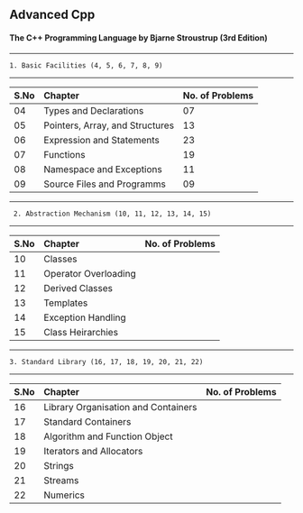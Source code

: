 ## Advanced Cpp

#### The C++ Programming Language by Bjarne Stroustrup (3rd Edition)


-------------------------------------------------
    1. Basic Facilities (4, 5, 6, 7, 8, 9)
-------------------------------------------------

| S.No | Chapter                            | No. of Problems |
| :--  |:----------      				    |:-------------   | 													
| 04   | Types and Declarations			    |	07			  |   
| 05   | Pointers, Array, and Structures	|	13			  |		                   
| 06   | Expression and Statements		    |	23			  |	                   
| 07   | Functions					        |	19			  |	                   
| 08   | Namespace and Exceptions		    |	11			  |	                   
| 09   | Source Files and Programms		    |	09			  |		                   

 
    
------------------------------------------------ 
     2. Abstraction Mechanism (10, 11, 12, 13, 14, 15)
-------------------------------------------------

| S.No | Chapter                            | No. of Problems |
| :--  |:----------      				    |:-------------   | 													
| 10   | Classes			    			|				  |   
| 11   | Operator Overloading				|				  |		                   
| 12   | Derived Classes		    		|				  |	                   
| 13   | Templates					        |				  |	                   
| 14   | Exception Handling		    		|				  |	                   
| 15   | Class Heirarchies		    		|				  |	

------------------------------------------------
    3. Standard Library (16, 17, 18, 19, 20, 21, 22)
------------------------------------------------
 

| S.No | Chapter                            	| No. of Problems |
| :--  |:----------      				    	|:-------------   | 													
| 16   | Library Organisation and Containers	|				  |   
| 17   | Standard Containers					|				  |		                   
| 18   | Algorithm and Function Object 			|				  |	                   
| 19   | Iterators and Allocators	        	|				  |	                   
| 20   | Strings				    			|				  |	                   
| 21   | Streams				    			|				  |
| 22   | Numerics				    			|				  |	
	

